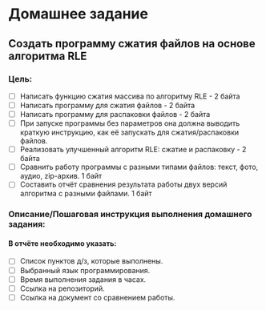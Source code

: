 # Домашнее задание
## Создать программу сжатия файлов на основе алгоритма RLE

### Цель:
- [ ] Написать функцию сжатия массива по алгоритму RLE - 2 байта
- [ ] Написать программу для сжатия файлов - 2 байта
- [ ] Написать программу для распаковки файлов - 2 байта
- [ ] При запуске программы без параметров она должна выводить краткую инструкцию, как её запускать для сжатия/распаковки файлов.
- [ ] Реализовать улучшенный алгоритм RLE: сжатие и распаковку - 2 байта
- [ ] Сравнить работу программы с разными типами файлов: текст, фото, аудио, zip-архив. 1 байт
- [ ] Составить отчёт сравнения результата работы двух версий алгоритма с разными файлами. 1 байт

### Описание/Пошаговая инструкция выполнения домашнего задания:
#### В отчёте необходимо указать:

- [ ] Список пунктов д/з, которые выполнены.
- [ ] Выбранный язык программирования.
- [ ] Время выполнения задания в часах.
- [ ] Ссылка на репозиторий.
- [ ] Ссылка на документ со сравнением работы.